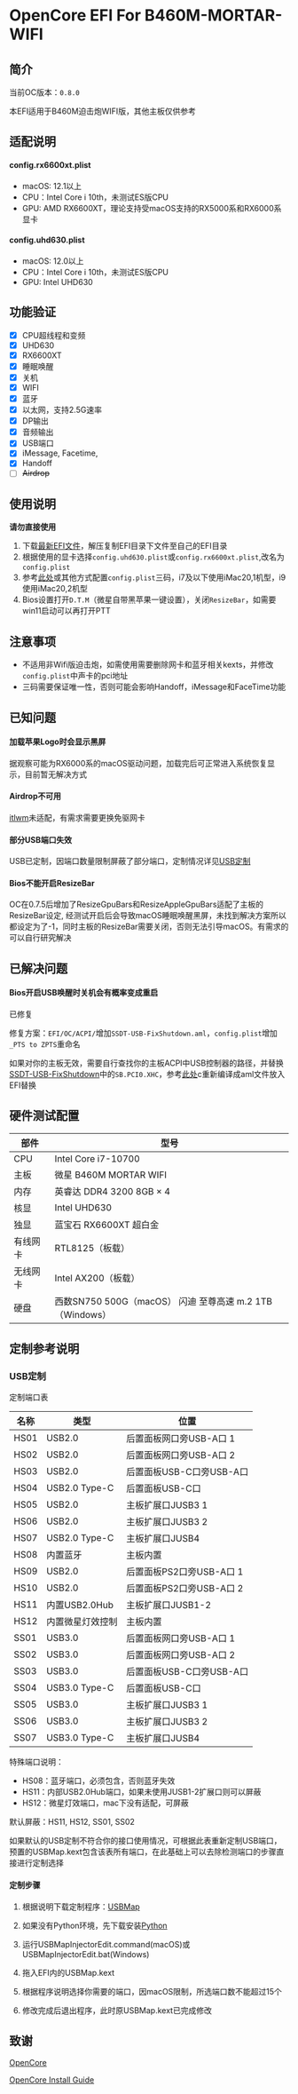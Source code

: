 # OpenCore EFI For B460M-MORTAR-WIFI

## 简介

当前OC版本：`0.8.0`

本EFI适用于B460M迫击炮WIFI版，其他主板仅供参考

## 适配说明

#### config.rx6600xt.plist

- macOS: 12.1以上
- CPU：Intel Core i 10th，未测试ES版CPU
- GPU: AMD RX6600XT，理论支持受macOS支持的RX5000系和RX6000系显卡

#### config.uhd630.plist

- macOS: 12.0以上
- CPU：Intel Core i 10th，未测试ES版CPU
- GPU: Intel UHD630

## 功能验证

- [x] CPU超线程和变频
- [x] UHD630
- [x] RX6600XT
- [x] 睡眠唤醒
- [x] 关机
- [x] WIFI
- [x] 蓝牙
- [x] 以太网，支持2.5G速率
- [x] DP输出
- [x] 音频输出
- [x] USB端口
- [x] iMessage, Facetime,
- [x] Handoff
- [ ] ~~Airdrop~~

## 使用说明

**请勿直接使用**

1. 下载[最新EFI文件](https://github.com/Spectrelai/Hackintosh-B460M-MORTAR-WIFI/archive/refs/heads/main.zip)，解压复制EFI目录下文件至自己的EFI目录
2. 根据使用的显卡选择`config.uhd630.plist`或`config.rx6600xt.plist`,改名为`config.plist`
3. 参考[此处](https://dortania.github.io/OpenCore-Install-Guide/config.plist/comet-lake.html#platforminfo)或其他方式配置`config.plist`三码，i7及以下使用iMac20,1机型，i9使用iMac20,2机型
4. Bios设置打开`D.T.M`（微星自带黑苹果一键设置），关闭`ResizeBar`，如需要win11启动可以再打开PTT

## 注意事项

- 不适用非Wifi版迫击炮，如需使用需要删除网卡和蓝牙相关kexts，并修改`config.plist`中声卡的pci地址
- 三码需要保证唯一性，否则可能会影响Handoff，iMessage和FaceTime功能

## 已知问题

#### 加载苹果Logo时会显示黑屏

据观察可能为RX6000系的macOS驱动问题，加载完后可正常进入系统恢复显示，目前暂无解决方式

#### Airdrop不可用

[itlwm](https://github.com/OpenIntelWireless/itlwm)未适配，有需求需要更换免驱网卡

#### 部分USB端口失效

USB已定制，因端口数量限制屏蔽了部分端口，定制情况详见[USB定制](#USB定制)

#### Bios不能开启ResizeBar

OC在0.7.5后增加了ResizeGpuBars和ResizeAppleGpuBars适配了主板的ResizeBar设定, 经测试开启后会导致macOS睡眠唤醒黑屏，未找到解决方案所以都设定为了-1，同时主板的ResizeBar需要关闭，否则无法引导macOS。有需求的可以自行研究解决

## 已解决问题

#### Bios开启USB唤醒时关机会有概率变成重启

已修复

修复方案：`EFI/OC/ACPI/`增加`SSDT-USB-FixShutdown.aml`，`config.plist`增加`_PTS to ZPTS`重命名

如果对你的主板无效，需要自行查找你的主板ACPI中USB控制器的路径，并替换[SSDT-USB-FixShutdown](ACPI/SSDT-USB-FixShutdown.dsl)中的`SB.PCI0.XHC`，参考[此处](https://dortania.github.io/Getting-Started-With-ACPI/Manual/compile.html)c重新编译成aml文件放入EFI替换

## 硬件测试配置

| 部件     | 型号                     |
| -------- | ------------------------ |
| CPU      | Intel Core i7-10700           |
| 主板     | 微星 B460M MORTAR WIFI   |
| 内存     | 英睿达 DDR4 3200 8GB × 4 |
| 核显     | Intel UHD630            |
| 独显     | 蓝宝石 RX6600XT 超白金    |
| 有线网卡 | RTL8125（板载）          |
| 无线网卡 | Intel AX200（板载）      |
| 硬盘     | 西数SN750 500G（macOS） 闪迪 至尊高速 m.2 1TB（Windows）    |

## 定制参考说明

### USB定制

定制端口表

| 名称 | 类型             | 位置                      |
| ---- | ---------------- | ------------------------- |
| HS01 | USB2.0           | 后置面板网口旁USB-A口 1  |
| HS02 | USB2.0           | 后置面板网口旁USB-A口 2  |
| HS03 | USB2.0           | 后置面板USB-C口旁USB-A口  |
| HS04 | USB2.0 Type-C    | 后置面板USB-C口           |
| HS05 | USB2.0           | 主板扩展口JUSB3 1        |
| HS06 | USB2.0           | 主板扩展口JUSB3 2        |
| HS07 | USB2.0 Type-C    | 主板扩展口JUSB4           |
| HS08 | 内置蓝牙         | 主板内置                  |
| HS09 | USB2.0           | 后置面板PS2口旁USB-A口 1 |
| HS10 | USB2.0           | 后置面板PS2口旁USB-A口 2 |
| HS11 | 内置USB2.0Hub    | 主板扩展口JUSB1-2         |
| HS12 | 内置微星灯效控制 | 主板内置                  |
| SS01 | USB3.0           | 后置面板网口旁USB-A口 1  |
| SS02 | USB3.0           | 后置面板网口旁USB-A口 2  |
| SS03 | USB3.0           | 后置面板USB-C口旁USB-A口  |
| SS04 | USB3.0 Type-C    | 后置面板USB-C口           |
| SS05 | USB3.0           | 主板扩展口JUSB3 1        |
| SS06 | USB3.0           | 主板扩展口JUSB3 2        |
| SS07 | USB3.0 Type-C    | 主板扩展口JUSB4           |

特殊端口说明：

- HS08：蓝牙端口，必须包含，否则蓝牙失效
- HS11：内部USB2.0Hub端口，如果未使用JUSB1-2扩展口则可以屏蔽
- HS12：微星灯效端口，mac下没有适配，可屏蔽

默认屏蔽：HS11, HS12, SS01, SS02

如果默认的USB定制不符合你的接口使用情况，可根据此表重新定制USB端口，预置的USBMap.kext包含该表所有端口，在此基础上可以去除检测端口的步骤直接进行定制选择

#### 定制步骤

1. 根据说明下载定制程序：[USBMap](https://github.com/corpnewt/USBMap)

2. 如果没有Python环境，先下载安装[Python](https://www.python.org/downloads/)

3. 运行USBMapInjectorEdit.command(macOS)或USBMapInjectorEdit.bat(Windows)

4. 拖入EFI内的USBMap.kext

5. 根据程序说明选择你需要的端口，因macOS限制，所选端口数不能超过15个

6. 修改完成后退出程序，此时原USBMap.kext已完成修改

## 致谢

[OpenCore](https://github.com/acidanthera/OpenCorePkg)

[OpenCore Install Guide](https://dortania.github.io/OpenCore-Install-Guide/)
